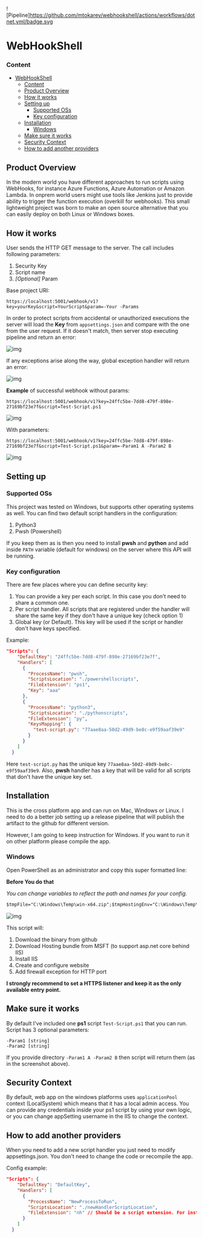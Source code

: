 ![Pipeline]https://github.com/mtokarev/webhookshell/actions/workflows/dotnet.yml/badge.svg

# WebHookShell

### Content
- [WebHookShell](#webhookshell)
    - [Content](#content)
  - [Product Overview](#product-overview)
  - [How it works](#how-it-works)
  - [Setting up](#setting-up)
    - [Supported OSs](#supported-oss)
    - [Key configuration](#key-configuration)
  - [Installation](#installation)
    - [Windows](#windows)
  - [Make sure it works](#make-sure-it-works)
  - [Security Context](#security-context)
  - [How to add another providers](#how-to-add-another-providers)


## Product Overview
In the modern world you have different approaches to run scripts using WebHooks, for instance Azure Functions, Azure Automation or Amazon Lambda.
In onprem world users might use tools like Jenkins just to provide ability to trigger the function execution (overkill for webhooks).
This small lightweight project was born to make an open source alternative that you can easily deploy on both Linux or Windows boxes.

## How it works
User sends the HTTP GET message to the server. The call includes following parameters:

1. Security Key
2. Script name
3. *[Optional]* Param

Base project URI:

`https://localhost:5001/webhook/v1?key=yourKey&script=YourScript&param=-Your -Params`

In order to protect scripts from accidental or unauthorized executions the server will load the **Key** from `appsettings.json` and compare with the one from the user request. If it doesn't match, then server stop executing pipeline and return an error:

![img](~/../Docs/Img/keyerror.png)

If any exceptions arise along the way, global exception handler will return an error:

![img](~/../Docs/Img/scriptexecutionfailed.png)

**Example** of successful webhook without params:

`https://localhost:5001/webhook/v1?key=24ffc5be-7dd8-479f-898e-27169bf23e7f&script=Test-Script.ps1`

![img](~/../Docs/Img/scriptexecutedsuccesfully.png)

With parameters:

`https://localhost:5001/webhook/v1?key=24ffc5be-7dd8-479f-898e-27169bf23e7f&script=Test-Script.ps1&param=-Param1 A -Param2 B`

![img](~/../Docs/Img/scriptexecutedsuccesfully2.png)

## Setting up

### Supported OSs

This project was tested on Windows, but supports other operating systems as well.
You can find two default script handlers in the configuration:

1. Python3
2. Pwsh (Powershell)


If you keep them as is then you need to install **pwsh** and **python** and add inside `PATH` variable (default for windows) on the server where this API will be running.

### Key configuration

There are few places where you can define security key:

1. You can provide a key per each script. In this case you don't need to share a common one.
2. Per script handler. All scripts that are registered under the handler will share the same key if they don't have a unique key (check option 1)
3. Global key (or Default). This key will be used if the script or handler don't have keys specified. 

Example:
```json
"Scripts": {
    "DefaultKey": "24ffc5be-7dd8-479f-898e-27169bf23e7f",
    "Handlers": [
      {
        "ProcessName": "pwsh",
        "ScriptsLocation": "./powershellscripts",
        "FileExtension": "ps1",
        "Key": "aaa"
      },
      {
        "ProcessName": "python3",
        "ScriptsLocation": "./pythonscripts",
        "FileExtension": "py",
        "KeysMapping": {
          "test-script.py": "77aae8aa-50d2-49d9-be8c-e9f59aaf39e9"
        }
      }
    ]
  }
```

Here `test-script.py` has the unique key `77aae8aa-50d2-49d9-be8c-e9f59aaf39e9`. Also, **pwsh** handler has a key that will be valid for all scripts that don't have the unique key set.

## Installation

This is the cross platform app and can run on Mac, Windows or Linux.
I need to do a better job setting up a release pipeline that will publish the artifact to the github for different version.

However, I am going to keep instruction for Windows.
If you want to run it on other platform please compile the app.

### Windows

Open PowerShell as an administrator and copy this super formatted line:

**Before You do that**

*You can change variables to reflect the path and names for your config.*

```ps
$tmpFile="C:\Windows\Temp\win-x64.zip";$tmpHostingEnv="C:\Windows\Temp\ihe.exe";$webAppLocation="C:\inetpub\webhookshell";$webSiteName="webHookShell";$AppPoolName="webhookshell";Write-Host -ForegroundColor Green "[+]Spelling magic, it wouldn't take more than ages...";Write-Host -ForegroundColor Green "`t-Downloading binaries from github";[Net.ServicePointManager]::SecurityProtocol = [Net.SecurityProtocolType]::Tls12;Invoke-WebRequest https://github.com/MTokarev/webhookshell/blob/master/bin/Debug/netcoreapp3.1/win-x64.zip?raw=true -OutFile $tmpFile;New-Item -Path $webAppLocation -Type Directory | Out-Null;Write-Host -ForegroundColor Green "`t-Expanding archive $tmpFile to $webAppLocation";[System.Reflection.Assembly]::LoadWithPartialName("System.IO.Compression.FileSystem") | Out-Null;[System.IO.Compression.ZipFile]::ExtractToDirectory($tmpFile, $webAppLocation);Write-Host -ForegroundColor Green "`t-Installing IIS";Install-WindowsFeature Web-Server -IncludeManagementTools | Out-Null;Write-Host -ForegroundColor Green "`t-Downloading Hosting Bundle from MSFT to support ASP.NET Core behind IIS";Invoke-WebRequest https://download.visualstudio.microsoft.com/download/pr/7ab0bc25-5b00-42c3-b7cc-bb8e08f05135/91528a790a28c1f0fe39845decf40e10/dotnet-hosting-6.0.16-win.exe -OutFile $tmpHostingEnv;Write-Host -ForegroundColor Green "`t-Installing Hosting Bundle in zero touch mode";Start-Process -FilePath $tmpHostingEnv -Wait -ArgumentList /passive;iisreset | Out-Null;New-WebAppPool -name $AppPoolName -Force | Out-Null;$appPool = Get-Item "IIS:\AppPools\$AppPoolName";$appPool.processModel.identityType = "LocalSystem";$appPool | Set-Item;Write-Host -ForegroundColor Green "`t-Registering Site in IIS";new-WebSite -name $webSiteName -PhysicalPath "$webAppLocation" -ApplicationPool $AppPoolName -force | Out-Null;Write-Host -ForegroundColor Green "`t-Allowing HTTP port passing Windows Firewall";New-NetFirewallRule -DisplayName "HTTP-TCP-80" -Direction Inbound -LocalPort 80 -Protocol TCP -Action Allow | Out-Null;Write-Host -ForegroundColor Green "`t***Execution has been completed***"

```

![img](~/../Docs/Img/installationOnWindows.png)

This script will:

1. Download the binary from github
2. Download Hosting bundle from MSFT (to support asp.net core behind IIS)
3. Install IIS
4. Create and configure website
5. Add firewall exception for HTTP port

**I strongly recommend to set a HTTPS listener and keep it as the only available entry point.**

## Make sure it works

By default I've included one **ps1** script `Test-Script.ps1` that you can run.
Script has 3 optional parameters:

```
-Param1 [string]
-Param2 [string]
```
If you provide directory `-Param1 A -Param2 B` then script will return them (as in the screenshot above). 

## Security Context

By default, web app on the windows platforms uses `applicationPool` context (LocalSystem) which means that it has a local admin access. You can provide any credentials inside your ps1 script by using your own logic, or you can change appSetting username in the IIS to change the context.

## How to add another providers

When you need to add a new script handler you just need to modify appsettings.json.
You don't need to change the code or recompile the app.

Config example:
```json
"Scripts": {
    "DefaultKey": "DefaultKey",
    "Handlers": [
      {
        "ProcessName": "NewProcessToRun",
        "ScriptsLocation": "./newHandlerScriptLocation",
        "FileExtension": "nh" // Should be a script extension. For instance a python 'script.py' has a 'py' file extension.
      }
    ]
  }
```
